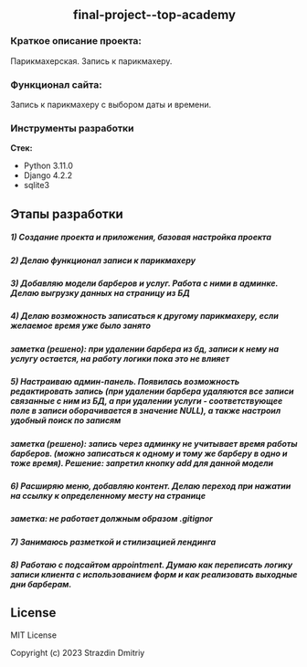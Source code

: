 <h2 align="center"> final-project--top-academy</h2>

### Краткое описание проекта:
Парикмахерская. Запись к парикмахеру.

### Функционал сайта:

Запись к парикмахеру с выбором даты и времени.

### Инструменты разработки

**Стек:**
- Python 3.11.0
- Django 4.2.2
- sqlite3

## Этапы разработки

##### 1) Создание проекта и приложения, базовая настройка проекта

##### 2) Делаю функционал записи к парикмахеру

##### 3) Добавляю модели барберов и услуг. Работа с ними в админке. Делаю выгрузку данных на страницу из БД

##### 4) Делаю возможность записаться к другому парикмахеру, если желаемое время уже было занято

##### заметка (решено): при удалении барбера из бд, записи к нему на услугу остается, на работу логики пока это не влияет

##### 5) Настраиваю админ-панель. Появилась возможность редактировать запись (при удалении барбера удаляются все записи связанные с ним из БД, а при удалении услуги - соответствующее поле в записи оборачивается в значение NULL), а также настроил удобный поиск по записям

##### заметка (решено): запись через админку не учитывает время работы барберов. (можно записаться к одному и тому же барберу в одно и тоже время). Решение: запретил кнопку add для данной модели

##### 6) Расширяю меню, добавляю контент. Делаю переход при нажатии на ссылку к определенному месту на странице

##### заметка: не работает должным образом .gitignor

##### 7) Занимаюсь разметкой и стилизацией лендинга

##### 8) Работаю с подсайтом appointment. Думаю как переписать логику записи клиента с использованием форм и как реализовать выходные дни барберам.

## License

MIT License

Copyright (c) 2023 Strazdin Dmitriy